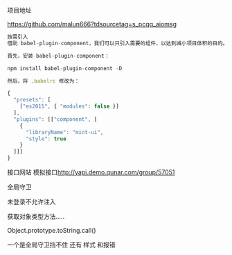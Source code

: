 项目地址

https://github.com/malun666?tdsourcetag=s_pcqq_aiomsg

```js
按需引入
借助 babel-plugin-component，我们可以只引入需要的组件，以达到减小项目体积的目的。

首先，安装 babel-plugin-component：

npm install babel-plugin-component -D

然后，将 .babelrc 修改为：

{
  "presets": [
    ["es2015", { "modules": false }]
  ],
  "plugins": [["component", [
    {
      "libraryName": "mint-ui",
      "style": true
    }
  ]]]
}
```

接口网站   模拟接口<http://yapi.demo.qunar.com/group/57051>

全局守卫

未登录不允许注入

获取对象类型方法.....

Object.prototype.toString.call()

一个是全局守卫挡不住 还有 样式 和报错 

